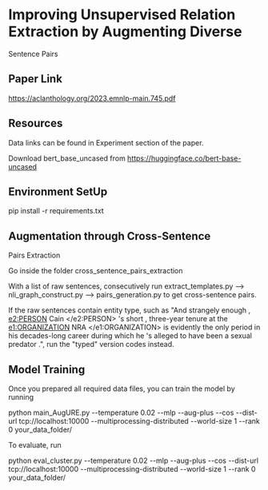 # Improving Unsupervised Relation Extraction by Augmenting Diverse
Sentence Pairs

## Paper Link

https://aclanthology.org/2023.emnlp-main.745.pdf

## Resources

Data links can be found in Experiment section of the paper.

Download bert_base_uncased from https://huggingface.co/bert-base-uncased

## Environment SetUp

pip install -r requirements.txt

## Augmentation through Cross-Sentence
Pairs Extraction

Go inside the folder cross_sentence_pairs_extraction

With a list of raw sentences, consecutively run extract_templates.py --> nli_graph_construct.py --> pairs_generation.py to get cross-sentence pairs. 

If the raw sentences contain entity type, such as "And strangely enough , <e2:PERSON> Cain </e2:PERSON> 's short , three-year tenure at the <e1:ORGANIZATION> NRA </e1:ORGANIZATION> is evidently the only period in his decades-long career during which he 's alleged to have been a sexual predator .", run the "typed" version codes instead.

## Model Training

Once you prepared all required data files, you can train the model by running

python main_AugURE.py --temperature 0.02 --mlp --aug-plus --cos --dist-url tcp://localhost:10000 --multiprocessing-distributed --world-size 1 --rank 0 your_data_folder/  

To evaluate, run

python eval_cluster.py --temperature 0.02 --mlp --aug-plus --cos --dist-url tcp://localhost:10000 --multiprocessing-distributed --world-size 1 --rank 0 your_data_folder/





